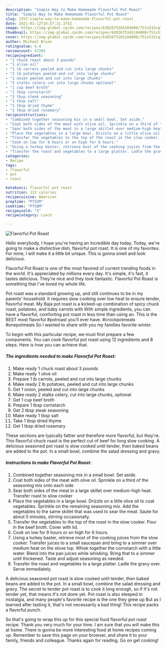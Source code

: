```yaml
---
description: "Simple Way to Make Homemade Flavorful Pot Roast"
title: "Simple Way to Make Homemade Flavorful Pot Roast"
slug: 1357-simple-way-to-make-homemade-flavorful-pot-roast
date: 2021-01-12T18:57:31.375Z
image: https://img-global.cpcdn.com/recipes/6382675165184000/751x532cq70/flavorful-pot-roast-recipe-main-photo.jpg
thumbnail: https://img-global.cpcdn.com/recipes/6382675165184000/751x532cq70/flavorful-pot-roast-recipe-main-photo.jpg
cover: https://img-global.cpcdn.com/recipes/6382675165184000/751x532cq70/flavorful-pot-roast-recipe-main-photo.jpg
author: Micheal Bryan
ratingvalue: 4.4
reviewcount: 47203
recipeingredient:
- "1 chuck roast about 3 pounds"
- "1 olive oil"
- "1 lb carrots peeled and cut into large chunks"
- "2 lb potatoes peeled and cut into large chunks"
- "1 onion peeled and cut into large chunks"
- "2 stalks celery cut into large chunks optional"
- "1 cup beef broth"
- "1 tbsp cornstarch"
- "2 tbsp steak seasoning"
- "1 tbsp salt"
- "1 tbsp dried thyme"
- "1 tbsp dried rosemary"
recipeinstructions:
- "Combined together seasoning mix in a small bowl. Set aside."
- "Coat both sides of the meat with olive oil. Sprinkle on a third of the seasoning mix onto each side"
- "Sear both sides of the meat in a large skillet over medium-high heat. Transfer roast to slow cooker"
- "Place the vegetables in a large bowl. Drizzle on a little olive oil to coat vegetables. Sprinkle on the remaining seasoning mix. Add the vegetables to the same skillet that was used to sear the meat. Saute for about 5 minutes, stirring occasionally."
- "Transfer the vegetables to the top of the roast in the slow cooker. Pour in the beef broth. Cover with lid."
- "Cook on low for 9 hours or on high for 6 hours."
- "Using a turkey baster, retrieve most of the cooking juices from the slow cooker. Transfer juices to a small saucepan and bring to a simmer over medium heat on the stove top. Whisk together the cornstarch with a little water. Blend into the pan juices while whisking. Bring that to a simmer until thickened. Taste and adjust seasoning as needed."
- "Transfer the roast and vegetables to a large platter. Ladle the gravy over. Serve immediately."
categories:
- Recipe
tags:
- flavorful
- pot
- roast

katakunci: flavorful pot roast 
nutrition: 133 calories
recipecuisine: American
preptime: "PT32M"
cooktime: "PT58M"
recipeyield: "3"
recipecategory: Lunch

---
```



![Flavorful Pot Roast](https://img-global.cpcdn.com/recipes/6382675165184000/751x532cq70/flavorful-pot-roast-recipe-main-photo.jpg)

Hello everybody, I hope you're having an incredible day today. Today, we're going to make a distinctive dish, flavorful pot roast. It is one of my favorites. For mine, I will make it a little bit unique. This is gonna smell and look delicious.

Flavorful Pot Roast is one of the most favored of current trending foods in the world. It's appreciated by millions every day. It's simple, it's fast, it tastes delicious. They're nice and they look fantastic. Flavorful Pot Roast is something that I've loved my whole life.

Pot roast was a standard growing up, and still continues to be in my parents&#39; household. It requires slow cooking over low heat to ensure tender, flavorful meat. My Baja pot roast is a kicked-up combination of spicy chuck roast, potatoes, and baby carrots with With simple ingredients, you can have a flavorful, comforting pot roast in less time than using an. This is the BEST most flavorful #potroast you&#39;ll ever have. #crockpotmeals #onepotmeals So I wanted to share with you my families favorite winter.


To begin with this particular recipe, we must first prepare a few components. You can cook flavorful pot roast using 12 ingredients and 8 steps. Here is how you can achieve that.

<!--inarticleads1-->

##### The ingredients needed to make Flavorful Pot Roast:

1. Make ready 1 chuck roast about 3 pounds
1. Make ready 1 olive oil
1. Prepare 1 lb carrots, peeled and cut into large chunks
1. Make ready 2 lb potatoes, peeled and cut into large chunks
1. Get 1 onion, peeled and cut into large chunks
1. Make ready 2 stalks celery, cut into large chunks, optional
1. Get 1 cup beef broth
1. Prepare 1 tbsp cornstarch
1. Get 2 tbsp steak seasoning
1. Make ready 1 tbsp salt
1. Take 1 tbsp dried thyme
1. Get 1 tbsp dried rosemary


These sections are typically fattier and therefore more flavorful, but they&#39;re. This flavorful chuck roast is the perfect cut of beef for long slow cooking. A delicious seasoned pot roast is slow cooked until tender, then baked beans are added to the pot. In a small bowl, combine the salad dressing and gravy. 

<!--inarticleads2-->

##### Instructions to make Flavorful Pot Roast:

1. Combined together seasoning mix in a small bowl. Set aside.
1. Coat both sides of the meat with olive oil. Sprinkle on a third of the seasoning mix onto each side
1. Sear both sides of the meat in a large skillet over medium-high heat. Transfer roast to slow cooker
1. Place the vegetables in a large bowl. Drizzle on a little olive oil to coat vegetables. Sprinkle on the remaining seasoning mix. Add the vegetables to the same skillet that was used to sear the meat. Saute for about 5 minutes, stirring occasionally.
1. Transfer the vegetables to the top of the roast in the slow cooker. Pour in the beef broth. Cover with lid.
1. Cook on low for 9 hours or on high for 6 hours.
1. Using a turkey baster, retrieve most of the cooking juices from the slow cooker. Transfer juices to a small saucepan and bring to a simmer over medium heat on the stove top. Whisk together the cornstarch with a little water. Blend into the pan juices while whisking. Bring that to a simmer until thickened. Taste and adjust seasoning as needed.
1. Transfer the roast and vegetables to a large platter. Ladle the gravy over. Serve immediately.


A delicious seasoned pot roast is slow cooked until tender, then baked beans are added to the pot. In a small bowl, combine the salad dressing and gravy. The secret to tender pot roast is to cook it long enough, so if it&#39;s not tender yet, that means it&#39;s not done yet. Pot roast is also steeped in nostalgia, and many people&#39;s favorite recipe is the one they grew up But as I learned after tasting it, that&#39;s not necessarily a bad thing! This recipe packs a flavorful punch. 

So that's going to wrap this up for this special food flavorful pot roast recipe. Thank you very much for your time. I am sure that you will make this at home. There is gonna be more interesting food at home recipes coming up. Remember to save this page on your browser, and share it to your family, friends and colleague. Thanks again for reading. Go on get cooking!
